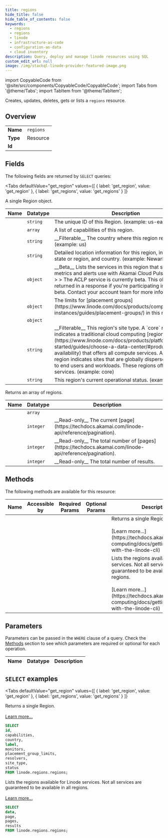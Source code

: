 ```yaml
--- 
title: regions
hide_title: false
hide_table_of_contents: false
keywords:
  - regions
  - regions
  - linode
  - infrastructure-as-code
  - configuration-as-data
  - cloud inventory
description: Query, deploy and manage linode resources using SQL
custom_edit_url: null
image: /img/stackql-linode-provider-featured-image.png
---
```


import CopyableCode from '@site/src/components/CopyableCode/CopyableCode';
import Tabs from '@theme/Tabs';
import TabItem from '@theme/TabItem';

Creates, updates, deletes, gets or lists a <code>regions</code> resource.

## Overview
<table><tbody>
<tr><td><b>Name</b></td><td><code>regions</code></td></tr>
<tr><td><b>Type</b></td><td>Resource</td></tr>
<tr><td><b>Id</b></td><td><CopyableCode code="linode.regions.regions" /></td></tr>
</tbody></table>

## Fields

The following fields are returned by `SELECT` queries:

<Tabs
    defaultValue="get_region"
    values={[
        { label: 'get_region', value: 'get_region' },
        { label: 'get_regions', value: 'get_regions' }
    ]}
>
<TabItem value="get_region">

A single Region object.

<table>
<thead>
    <tr>
    <th>Name</th>
    <th>Datatype</th>
    <th>Description</th>
    </tr>
</thead>
<tbody>
<tr>
    <td><CopyableCode code="id" /></td>
    <td><code>string</code></td>
    <td>The unique ID of this Region. (example: us-east)</td>
</tr>
<tr>
    <td><CopyableCode code="capabilities" /></td>
    <td><code>array</code></td>
    <td>A list of capabilities of this region.</td>
</tr>
<tr>
    <td><CopyableCode code="country" /></td>
    <td><code>string</code></td>
    <td>__Filterable__ The country where this region resides. (example: us)</td>
</tr>
<tr>
    <td><CopyableCode code="label" /></td>
    <td><code>string</code></td>
    <td>Detailed location information for this region, including city, state or region, and country. (example: Newark, NJ, USA)</td>
</tr>
<tr>
    <td><CopyableCode code="monitors" /></td>
    <td><code>object</code></td>
    <td>__Beta__ Lists the services in this region that support metrics and alerts use with Akamai Cloud Pulse (ACLP).  &gt; 📘 &gt; &gt; The ACLP service is currently beta. This object is only returned in a response if you're participating in the ACLP beta. Contact your account team for more information.</td>
</tr>
<tr>
    <td><CopyableCode code="placement_group_limits" /></td>
    <td><code>object</code></td>
    <td>The limits for [placement groups](https://www.linode.com/docs/products/compute/compute-instances/guides/placement-groups/) in this region.</td>
</tr>
<tr>
    <td><CopyableCode code="resolvers" /></td>
    <td><code>object</code></td>
    <td></td>
</tr>
<tr>
    <td><CopyableCode code="site_type" /></td>
    <td><code>string</code></td>
    <td>__Filterable__ This region's site type. A `core` region indicates a traditional cloud computing [region](https://www.linode.com/docs/products/platform/get-started/guides/choose-a-data-center/#product-availability) that offers all compute services. A `distributed` region indicates sites that are globally dispersed to be closer to end users and workloads. These regions offer limited services. (example: core)</td>
</tr>
<tr>
    <td><CopyableCode code="status" /></td>
    <td><code>string</code></td>
    <td>This region's current operational status. (example: ok)</td>
</tr>
</tbody>
</table>
</TabItem>
<TabItem value="get_regions">

Returns an array of regions.

<table>
<thead>
    <tr>
    <th>Name</th>
    <th>Datatype</th>
    <th>Description</th>
    </tr>
</thead>
<tbody>
<tr>
    <td><CopyableCode code="data" /></td>
    <td><code>array</code></td>
    <td></td>
</tr>
<tr>
    <td><CopyableCode code="page" /></td>
    <td><code>integer</code></td>
    <td>__Read-only__ The current [page](https://techdocs.akamai.com/linode-api/reference/pagination).</td>
</tr>
<tr>
    <td><CopyableCode code="pages" /></td>
    <td><code>integer</code></td>
    <td>__Read-only__ The total number of [pages](https://techdocs.akamai.com/linode-api/reference/pagination).</td>
</tr>
<tr>
    <td><CopyableCode code="results" /></td>
    <td><code>integer</code></td>
    <td>__Read-only__ The total number of results.</td>
</tr>
</tbody>
</table>
</TabItem>
</Tabs>

## Methods

The following methods are available for this resource:

<table>
<thead>
    <tr>
    <th>Name</th>
    <th>Accessible by</th>
    <th>Required Params</th>
    <th>Optional Params</th>
    <th>Description</th>
    </tr>
</thead>
<tbody>
<tr>
    <td><a href="#get_region"><CopyableCode code="get_region" /></a></td>
    <td><CopyableCode code="select" /></td>
    <td></td>
    <td></td>
    <td>Returns a single Region.<br /><br />[Learn more...](https://techdocs.akamai.com/cloud-computing/docs/getting-started-with-the-linode-cli)</td>
</tr>
<tr>
    <td><a href="#get_regions"><CopyableCode code="get_regions" /></a></td>
    <td><CopyableCode code="select" /></td>
    <td></td>
    <td></td>
    <td>Lists the regions available for Linode services. Not all services are guaranteed to be available in all regions.<br /><br />[Learn more...](https://techdocs.akamai.com/cloud-computing/docs/getting-started-with-the-linode-cli)</td>
</tr>
</tbody>
</table>

## Parameters

Parameters can be passed in the `WHERE` clause of a query. Check the [Methods](#methods) section to see which parameters are required or optional for each operation.

<table>
<thead>
    <tr>
    <th>Name</th>
    <th>Datatype</th>
    <th>Description</th>
    </tr>
</thead>
<tbody>
</tbody>
</table>

## `SELECT` examples

<Tabs
    defaultValue="get_region"
    values={[
        { label: 'get_region', value: 'get_region' },
        { label: 'get_regions', value: 'get_regions' }
    ]}
>
<TabItem value="get_region">

Returns a single Region.<br /><br />[Learn more...](https://techdocs.akamai.com/cloud-computing/docs/getting-started-with-the-linode-cli)

```sql
SELECT
id,
capabilities,
country,
label,
monitors,
placement_group_limits,
resolvers,
site_type,
status
FROM linode.regions.regions;
```
</TabItem>
<TabItem value="get_regions">

Lists the regions available for Linode services. Not all services are guaranteed to be available in all regions.<br /><br />[Learn more...](https://techdocs.akamai.com/cloud-computing/docs/getting-started-with-the-linode-cli)

```sql
SELECT
data,
page,
pages,
results
FROM linode.regions.regions;
```
</TabItem>
</Tabs>
